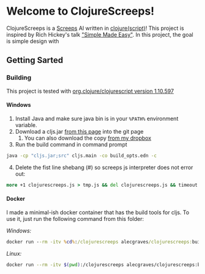# Welcome to ClojureScreeps!
ClojureScreeps is a [Screeps](https://screeps.com/) AI written in [clojure(script)](https://clojurescript.org/)! 
This project is inspired by Rich Hickey's talk ["Simple Made Easy"](https://www.infoq.com/presentations/Simple-Made-Easy/). In this project, the goal is simple design with

## Getting Sarted
### Building
This project is tested with [org.clojure/clojurescript version 1.10.597](https://github.com/clojure/clojurescript/releases/download/r1.10.597/cljs.jar)
#### Windows
1. Install Java and make sure java bin is in your `%PATH%` environment variable.
1. Download a cljs.jar [from this page](https://github.com/clojure/clojurescript/releases)
into the git page
    1. You can also download the copy [from my dropbox](https://www.dropbox.com/s/6zqu2oun6p86kmn/cljs.jar?dl=1)
3. Run the build command in command prompt
```bat
java -cp "cljs.jar;src" cljs.main -co build_opts.edn -c
```

4. Delete the fist line shebang (#) so screeps js interpreter does not error out:
```bat
more +1 clojurescreeps.js > tmp.js && del clojurescreeps.js && timeout 1 && rename tmp.js clojurescreeps.js
```

#### Docker
I made a minimal-ish docker container that has the build tools for cljs. To use it,
just run the following command from this folder:

_Windows:_
```bat
docker run --rm -itv %cd%:/clojurescreeps alecgraves/clojurescreeps:build
```

_Linux:_
```bash
docker run --rm -itv $(pwd):/clojurescreeps alecgraves/clojurescreeps:build
```